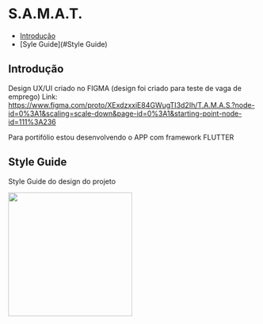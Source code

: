 # S.A.M.A.T. 


* [Introdução](#Introdução)
* [Syle Guide](#Style Guide)

## Introdução

Design UX/UI criado no FIGMA (design foi criado para teste de vaga de emprego)
Link: https://www.figma.com/proto/XExdzxxiE84GWugTI3d2Ih/T.A.M.A.S.?node-id=0%3A1&scaling=scale-down&page-id=0%3A1&starting-point-node-id=111%3A236

Para portifólio estou desenvolvendo o APP com framework FLUTTER

## Style Guide

Style Guide do design do projeto

<p float="left">
  <img src="/screen/styleguide.png" width="250" />
 